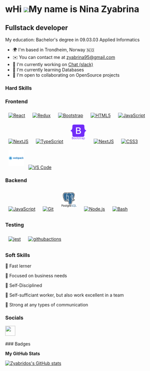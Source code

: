 wHi ![](https://user-images.githubusercontent.com/18350557/176309783-0785949b-9127-417c-8b55-ab5a4333674e.gif)My name is Nina Zyabrina
=====================================================================================================================================

Fullstack developer
------------------

My education: Bachelor's degree in 09.03.03 Applied Informatics

* 🌍  I'm based in Trondheim, Norway 🇳🇴
* ✉️  You can contact me at [zyabrina95@gmail.com](mailto:zyabrina95@gmail.com)
* 🚀  I'm currently working on [Chat (slack)](https://github.com/Zyabridos/slack_chat)
* 🧠  I'm currently learning Databases
* 🤝  I'm open to collaborating on OpenSource projects

### Hard Skills

### Frontend  
<div align="left">  
<a href="https://reactjs.org/" target="_blank"><img style="margin: 10px" src="https://profilinator.rishav.dev/skills-assets/react-original-wordmark.svg" alt="React" height="50" /></a>  
<a href="https://redux.js.org/" target="_blank"><img style="margin: 10px" src="https://profilinator.rishav.dev/skills-assets/redux-original.svg" alt="Redux" height="50" /></a>  
<a href="https://getbootstrap.com/docs/3.4/javascript/" target="_blank"><img style="margin: 10px" src="https://profilinator.rishav.dev/skills-assets/bootstrap-plain.svg" alt="Bootstrap" height="50" /></a>  
<a href="https://en.wikipedia.org/wiki/HTML5" target="_blank"><img style="margin: 10px" src="https://profilinator.rishav.dev/skills-assets/html5-original-wordmark.svg" alt="HTML5" height="50" /></a>  
<a href="https://www.javascript.com/" target="_blank"><img style="margin: 10px" src="https://profilinator.rishav.dev/skills-assets/javascript-original.svg" alt="JavaScript" height="50" /></a>  
<a href="https://nextjs.org/" target="_blank"><img style="margin: 10px" src="https://profilinator.rishav.dev/skills-assets/nextjs.png" alt="NextJS" height="50" /></a>  
<a href="https://www.typescriptlang.org/" target="_blank"><img style="margin: 10px" src="https://profilinator.rishav.dev/skills-assets/typescript-original.svg" alt="TypeScript" height="50" /></a>  
<a href="https://babeljs.io/" target="_blank"><img style="margin: 10px" src="https://raw.githubusercontent.com/devicons/devicon/master/icons/bootstrap/bootstrap-plain-wordmark.svg" alt="bootstrap" height="50" /></a>  
<a href="https://getbootstrap.com" target="_blank"><img style="margin: 10px" src="https://profilinator.rishav.dev/skills-assets/nextjs.png" alt="NextJS" height="50" /></a>  
<a href="https://www.w3schools.com/css/" target="_blank"><img style="margin: 10px" src="https://profilinator.rishav.dev/skills-assets/css3-original-wordmark.svg" alt="CSS3" height="50" /></a>  
<a href="https://webpack.js.org" target="_blank"><img style="margin: 10px" src="https://raw.githubusercontent.com/devicons/devicon/d00d0969292a6569d45b06d3f350f463a0107b0d/icons/webpack/webpack-original-wordmark.svg" alt="webpack" height="50" /></a>  
<a href="https://code.visualstudio.com/" target="_blank" rel="noreferrer"><img src="https://raw.githubusercontent.com/danielcranney/readme-generator/main/public/icons/skills/visualstudiocode.svg" width="36" height="36" alt="VS Code" /></a>
</div>

</td><td valign="top" width="33%">



### Backend  
<div align="left">  
<a href="https://www.javascript.com/" target="_blank"><img style="margin: 10px" src="https://profilinator.rishav.dev/skills-assets/javascript-original.svg" alt="JavaScript" height="50" /></a>  
<a href="https://github.com/" target="_blank"><img style="margin: 10px" src="https://profilinator.rishav.dev/skills-assets/git-scm-icon.svg" alt="Git" height="50" /></a>  
<a href="https://www.postgresql.org" target="_blank"><img style="margin: 10px" src="https://raw.githubusercontent.com/devicons/devicon/master/icons/postgresql/postgresql-original-wordmark.svg" alt="postgresql" height="50" /></a>  
<a href="https://nodejs.org/" target="_blank"><img style="margin: 10px" src="https://profilinator.rishav.dev/skills-assets/nodejs-original-wordmark.svg" alt="Node.js" height="50" /></a>  
<a href="https://www.gnu.org/software/bash/" target="_blank"><img style="margin: 10px" src="https://profilinator.rishav.dev/skills-assets/gnu_bash-icon.svg" alt="Bash" height="50" /></a>  
</div>

### Testing  
<div align="left">  
<a href="https://jestjs.io" target="_blank"><img style="margin: 10px" src="https://www.vectorlogo.zone/logos/jestjsio/jestjsio-icon.svg" alt="jest" height="50" /></a>  
<a href="https://github.com/features/actions" target="_blank"><img style="margin: 10px" src="https://cdn.simpleicons.org/githubactions/2088FF" alt="githubactions" height="50" /></a>  
</div>

</td><td valign="top" width="33%">



</td></tr></table>  

### Soft Skills
<p>💎 Fast lerner </p>
<p>💎 Focused on business needs </p>
<p>💎 Self-Disciplined </p>
<p>💎 Self-sufficiant worker, but also work excellent in a team </p>
<p>💎 Strong at any types of communication </p>

### Socials

<p align="left"> <a href="https://www.github.com/Zyabridos" target="_blank" rel="noreferrer"> <picture> <source media="(prefers-color-scheme: dark)" srcset="https://raw.githubusercontent.com/danielcranney/readme-generator/main/public/icons/socials/github-dark.svg" /> <source media="(prefers-color-scheme: light)" srcset="https://raw.githubusercontent.com/danielcranney/readme-generator/main/public/icons/socials/github.svg" /> <img src="https://raw.githubusercontent.com/danielcranney/readme-generator/main/public/icons/socials/github.svg" width="32" height="32" /> </picture> </a></p>
### Badges

<b>My GitHub Stats</b>

<a href="http://www.github.com/Zyabridos"><img src="https://github-readme-stats.vercel.app/api?username=Zyabridos&show_icons=true&hide=&count_private=true&title_color=0891b2&text_color=ffffff&icon_color=0891b2&bg_color=1c1917&hide_border=true&show_icons=true" alt="Zyabridos's GitHub stats" /></a>
